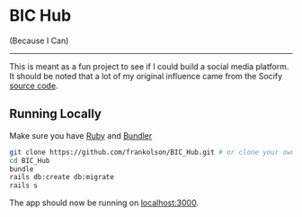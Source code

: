 # BIC Hub
(Because I Can)

---

This is meant as a fun project to see if I could build a social media platform. It should be noted that a  lot of my original influence came from the Socify [source code](https://github.com/scaffeinate/socify).

## Running Locally

Make sure you have [Ruby](https://www.ruby-lang.org) and [Bundler](http://bundler.io)

```sh
git clone https://github.com/frankolson/BIC_Hub.git # or clone your own fork
cd BIC_Hub
bundle
rails db:create db:migrate
rails s
```

The app should now be running on [localhost:3000](http://localhost:3000/).

